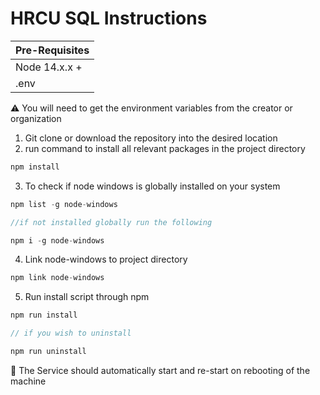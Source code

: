 # HRCU SQL Instructions

| Pre-Requisites |
| -------------- |
| Node 14.x.x +  |
| .env           |

:warning: You will need to get the environment variables from the creator or organization

1. Git clone or download the repository into the desired location
2. run command to install all relevant packages in the project directory

```js
npm install
```

3. To check if node windows is globally installed on your system

```js
npm list -g node-windows

//if not installed globally run the following

npm i -g node-windows
```

4. Link node-windows to project directory

```js
npm link node-windows
```

5. Run install script through npm

```js
npm run install

// if you wish to uninstall

npm run uninstall
```

:book: The Service should automatically start and re-start on rebooting of the machine
